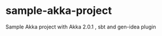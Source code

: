 sample-akka-project
===================

Sample Akka project with Akka 2.0.1 , sbt and gen-idea plugin